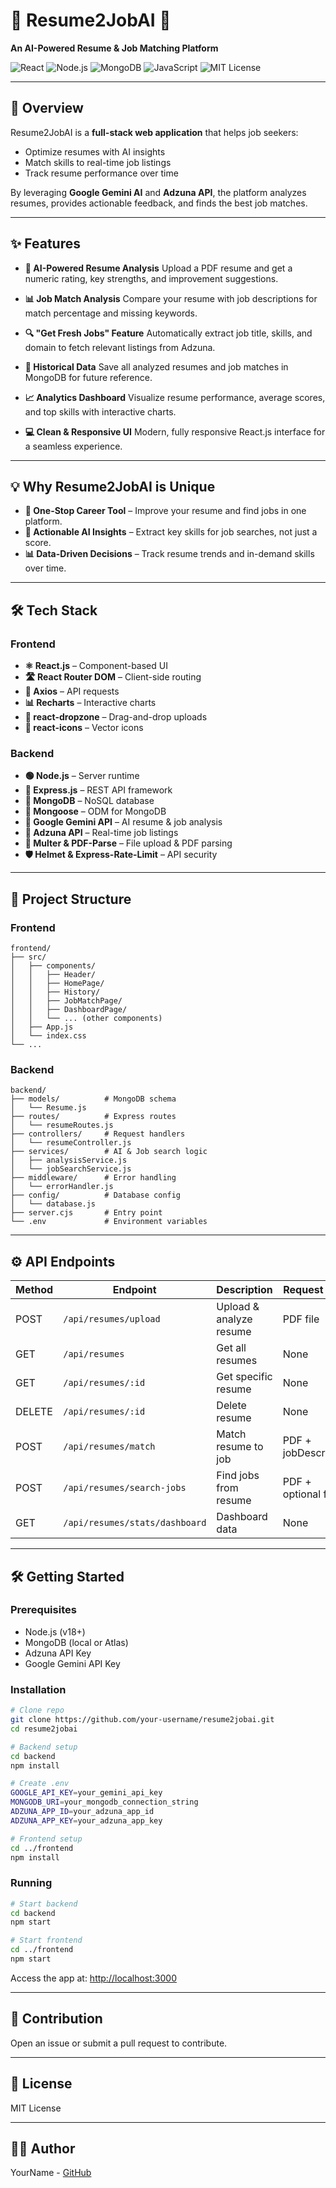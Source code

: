 # 🚀 Resume2JobAI 🌟

**An AI-Powered Resume & Job Matching Platform**

![React](https://img.shields.io/badge/React-20232A?style=for-the-badge\&logo=react\&logoColor=61DAFB)
![Node.js](https://img.shields.io/badge/Node.js-339933?style=for-the-badge\&logo=node.js\&logoColor=white)
![MongoDB](https://img.shields.io/badge/MongoDB-4EA94B?style=for-the-badge\&logo=mongodb\&logoColor=white)
![JavaScript](https://img.shields.io/badge/JavaScript-F7DF1E?style=for-the-badge\&logo=javascript\&logoColor=black)
![MIT License](https://img.shields.io/badge/License-MIT-green.svg)

---

## 📖 Overview

Resume2JobAI is a **full-stack web application** that helps job seekers:

* Optimize resumes with AI insights
* Match skills to real-time job listings
* Track resume performance over time

By leveraging **Google Gemini AI** and **Adzuna API**, the platform analyzes resumes, provides actionable feedback, and finds the best job matches.

---

## ✨ Features

* **📝 AI-Powered Resume Analysis**
  Upload a PDF resume and get a numeric rating, key strengths, and improvement suggestions.

* **📊 Job Match Analysis**
  Compare your resume with job descriptions for match percentage and missing keywords.

* **🔍 "Get Fresh Jobs" Feature**
  Automatically extract job title, skills, and domain to fetch relevant listings from Adzuna.

* **📂 Historical Data**
  Save all analyzed resumes and job matches in MongoDB for future reference.

* **📈 Analytics Dashboard**
  Visualize resume performance, average scores, and top skills with interactive charts.

* **💻 Clean & Responsive UI**
  Modern, fully responsive React.js interface for a seamless experience.

---

## 💡 Why Resume2JobAI is Unique

* **🌟 One-Stop Career Tool** – Improve your resume and find jobs in one platform.
* **🤖 Actionable AI Insights** – Extract key skills for job searches, not just a score.
* **📊 Data-Driven Decisions** – Track resume trends and in-demand skills over time.

---

## 🛠️ Tech Stack

### Frontend

* **⚛️ React.js** – Component-based UI
* **🛣 React Router DOM** – Client-side routing
* **📡 Axios** – API requests
* **📊 Recharts** – Interactive charts
* **📂 react-dropzone** – Drag-and-drop uploads
* **🎨 react-icons** – Vector icons

### Backend

* **🟢 Node.js** – Server runtime
* **🚂 Express.js** – REST API framework
* **🍃 MongoDB** – NoSQL database
* **🔗 Mongoose** – ODM for MongoDB
* **🤖 Google Gemini API** – AI resume & job analysis
* **💼 Adzuna API** – Real-time job listings
* **📄 Multer & PDF-Parse** – File upload & PDF parsing
* **🛡 Helmet & Express-Rate-Limit** – API security

---

## 📁 Project Structure

### Frontend

```
frontend/
├── src/
│   ├── components/
│   │   ├── Header/
│   │   ├── HomePage/
│   │   ├── History/
│   │   ├── JobMatchPage/
│   │   ├── DashboardPage/
│   │   └── ... (other components)
│   ├── App.js
│   └── index.css
└── ...
```

### Backend

```
backend/
├── models/          # MongoDB schema
│   └── Resume.js              
├── routes/          # Express routes
│   └── resumeRoutes.js        
├── controllers/     # Request handlers
│   └── resumeController.js    
├── services/        # AI & Job search logic
│   ├── analysisService.js     
│   └── jobSearchService.js    
├── middleware/      # Error handling
│   └── errorHandler.js        
├── config/          # Database config
│   └── database.js            
├── server.cjs       # Entry point                 
└── .env             # Environment variables
```

---

## ⚙️ API Endpoints

| Method | Endpoint                       | Description             | Request Body           |
| ------ | ------------------------------ | ----------------------- | ---------------------- |
| POST   | `/api/resumes/upload`          | Upload & analyze resume | PDF file               |
| GET    | `/api/resumes`                 | Get all resumes         | None                   |
| GET    | `/api/resumes/:id`             | Get specific resume     | None                   |
| DELETE | `/api/resumes/:id`             | Delete resume           | None                   |
| POST   | `/api/resumes/match`           | Match resume to job     | PDF + jobDescription   |
| POST   | `/api/resumes/search-jobs`     | Find jobs from resume   | PDF + optional filters |
| GET    | `/api/resumes/stats/dashboard` | Dashboard data          | None                   |

---

## 🛠️ Getting Started

### Prerequisites

* Node.js (v18+)
* MongoDB (local or Atlas)
* Adzuna API Key
* Google Gemini API Key

### Installation

```bash
# Clone repo
git clone https://github.com/your-username/resume2jobai.git
cd resume2jobai

# Backend setup
cd backend
npm install

# Create .env
GOOGLE_API_KEY=your_gemini_api_key
MONGODB_URI=your_mongodb_connection_string
ADZUNA_APP_ID=your_adzuna_app_id
ADZUNA_APP_KEY=your_adzuna_app_key

# Frontend setup
cd ../frontend
npm install
```

### Running

```bash
# Start backend
cd backend
npm start

# Start frontend
cd ../frontend
npm start
```

Access the app at: [http://localhost:3000](http://localhost:3000)

---

## 🤝 Contribution

Open an issue or submit a pull request to contribute.

---

## 📄 License

MIT License

---

## 👨‍💻 Author

YourName - [GitHub](https://github.com/YourGitHubProfile)
